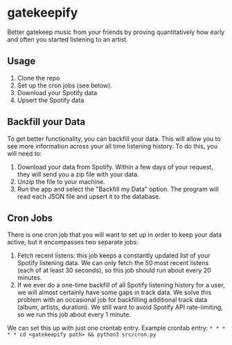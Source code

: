 # gatekeepify
Better gatekeep music from your friends by proving quantitatively how early and often you started listening to an artist.

## Usage
1. Clone the repo
2. Set up the cron jobs (see below).
3. Download your Spotify data
4. Upsert the Spotify data

## Backfill your Data
To get better functionality, you can backfill your data. This will allow you to see more information across your all time listening history. To do this, you will need to:
1. Download your data from Spotify. Within a few days of your request, they will send you a zip file with your data.
2. Unzip the file to your machine.
3. Run the app and select the "Backfill my Data" option. The program will read each JSON file and upsert it to the database.

## Cron Jobs
There is one cron job that you will want to set up in order to keep your data active, but it encompasses two separate jobs:
1. Fetch recent listens: this job keeps a constantly updated list of your Spotify listening data. We can only fetch the 50 most recent listens (each of at least 30 seconds), so this job should run about every 20 minutes.
2. If we ever do a one-time backfill of all Spotify listening history for a user, we will almost certainly have some gaps in track data. We solve this problem with an occasional job for backfilling additional track data (album, artists, duration). We still want to avoid Spotify API rate-limiting, so we run this job about every 1 minute.

We can set this up with just one crontab entry. Example crontab entry: `* * * * * cd <gatekeepify path> && python3 src/cron.py`
